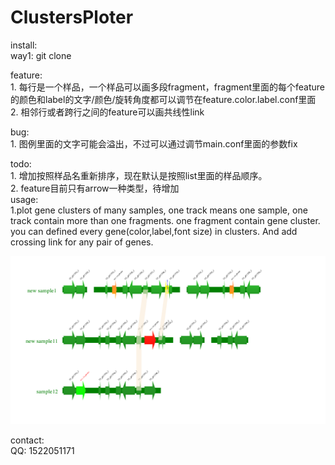 # ClustersPloter
install:<br>
    way1: git clone

feature:<br>
    1. 每行是一个样品，一个样品可以画多段fragment，fragment里面的每个feature的颜色和label的文字/颜色/旋转角度都可以调节在feature.color.label.conf里面<br>
    2. 相邻行或者跨行之间的feature可以画共线性link<br>

bug:<br>
    1. 图例里面的文字可能会溢出，不过可以通过调节main.conf里面的参数fix

todo:<br>
    1. 增加按照样品名重新排序，现在默认是按照list里面的样品顺序。<br>
    2. feature目前只有arrow一种类型，待增加<br>
usage:<br>1.plot gene clusters of many samples, one track means one sample, one track contain more than one fragments. one fragment contain gene cluster. you can defined every gene(color,label,font size) in clusters. And add crossing link for any pair of genes.<br>
    
![alt text](example/test4.png)

contact:<br>
    QQ: 1522051171
